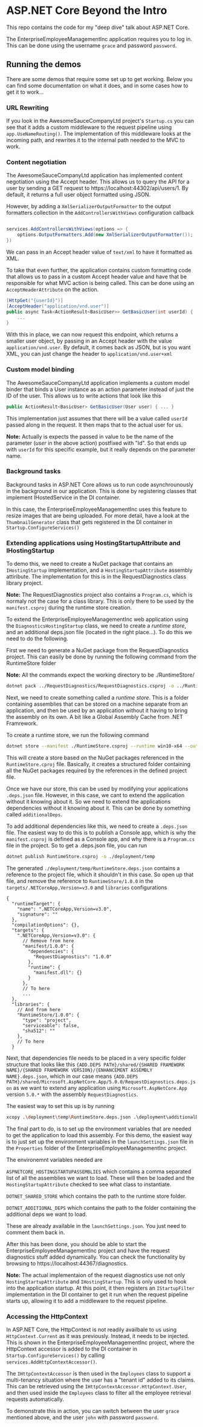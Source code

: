 # ASP.NET Core Beyond the Intro

This repo contains the code for my "deep dive" talk about ASP.NET Core.

The EnterpriseEmployeeManagementInc application requires you to log in. This can be done using the username `grace` and password `password`.

## Running the demos

There are some demos that require some set up to get working. Below you can find some documentation on what it does, and in some cases how to get it to work...

### URL Rewriting

If you look in the AwesomeSauceCompanyLtd project's `Startup.cs` you can see that it adds a custom middleware to the request pipeline using `app.UseNameRouting()`. The implementation of this middleware looks at the incoming path, and rewrites it to the internal path needed to the MVC to work. 

### Content negotiation

The AwesomeSauceCompanyLtd application has implemented content negotiation using the Accept header. This allows us to query the API for a user by sending a GET request to https://localhost:44302/api/users/1. By default, it returns a full user object formatted using JSON.

However, by adding a `XmlSerializerOutputFormatter` to the output formatters collection in the `AddControllersWithViews` configuration callback

```csharp

services.AddControllersWithViews(options => {
    options.OutputFormatters.Add(new XmlSerializerOutputFormatter());
})
```

We can pass in an Accept header value of `text/xml` to have it formatted as XML.

To take that even further, the application contains custom formatting code that allows us to pass in a custom Accept header value and have that be responsible for what MVC action is being called. This can be done using an `AcceptHeaderAttribute` on the action.

```csharp
[HttpGet("{userId}")]
[AcceptHeader("application/vnd.user")]
public async Task<ActionResult<BasicUser>> GetBasicUser(int userId) {
    ...
}
```

With this in place, we can now request this endpoint, which returns a smaller user object, by passing in an Accept header with the value `application/vnd.user`. By default, it comes back as JSON, but is you want XML, you can just change the header to `application/vnd.user+xml`

### Custom model binding

The AwesomeSauceCompanyLtd application implements a custom model binder that binds a User instance as an action parameter instead of just the ID of the user. This allows us to write actions that look like this

```csharp
public ActionResult<BasicUser> GetBasicUser(User user) { ... }
```

This implementation just assumes that there will be a value called `userId` passed along in the request. It then maps that to the actual user for us.

__Note:__ Actually is expects the passed in value to be the name of the parameter (_user_ in the above action) postfixed with "Id". So that ends up with `userId` for this specific example, but it really depends on the parameter name.

### Background tasks

Background tasks in ASP.NET Core allows us to run code asynchrounously in the background in our application. This is done by registering classes that implement IHostedService in the DI container.

In this case, the EnterpriseEmployeeManagementInc uses this feature to resize images that are being uploaded. For more detail, have a look at the `ThumbnailGenerator` class that gets registered in the DI container in `Startup.ConfigureServices()`

### Extending applications using HostingStartupAttribute and IHostingStartup

To demo this, we need to create a NuGet package that contains an `IHostingStartup` implementation, and a `HostingStartupAttribute` assembly attiribute. The implementation for this is in the RequestDiagnostics class library project. 

__Note:__ The RequestDiagnostics project also contains a `Program.cs`, which is normaly not the case for a class library. This is only there to be used by the `manifest.csproj` during the runtime store creation.

To extend the EnterpriseEmployeeManagementInc web application using the `DiagnosticsHostingStartup` class, we need to create a _runtime store_, and an additional deps.json file (located in the right place...). To do this we need to do the following.

First we need to generate a NuGet package from the RequestDiagnostics project. This can easily be done by running the following command from the RuntimeStore folder

__Note:__ All the commands expect the working directory to be ./RuntimeStore/

```bash
dotnet pack ../RequestDiagnostics/RequestDiagnostics.csproj -o ../RuntimeStore/deployment/packages
```

Next, we need to create something called a _runtime store_. This is a folder containing assemblies that can be stored on a machine separate from an application, and then be used by an application without it having to bring the assembly on its own. A bit like a Global Assembly Cache from .NET Framrework.

To create a runtime store, we run the following command

```bash
dotnet store --manifest ./RuntimeStore.csproj --runtime win10-x64 --output ./deployment/store --skip-optimization
```

This will create a store based on the NuGet packages referenced in the `RuntimeStore.cproj` file. Basically, it creates a structured folder containing all the NuGet packages required by the references in the defined project file.

Once we have our store, this can be used by modifying your applications `.deps.json` file. However, in this case, we cant to extend the application without it knowing about it. So we need to extend the applications dependencies without it knowing about it. This can be done by something called `additionalDeps`.

To add additional dependencies like this, we need to create a `.deps.json` file. The easiest way to do this is to publish a Console app, which is why the `manifest.csproj` is defined as a Console app, and why there is a `Program.cs` file in the project. So to get a .deps.json file, you can run

```bash
dotnet publish RuntimeStore.csproj -o ./deployment/temp
```

The generated `./deployment/temp/RuntimeStore.deps.json` contains a reference to the project file, which it shouldn't in this case. So open up that file, and remove the reference to `RuntimeStore/1.0.0` in the `targets/.NETCoreApp,Version=v3.0` and `libraries` configurations

```
{
  "runtimeTarget": {
    "name": ".NETCoreApp,Version=v3.0",
    "signature": ""
  },
  "compilationOptions": {},
  "targets": {
    ".NETCoreApp,Version=v3.0": {
      // Remove from here
      "manifest/1.0.0": {
        "dependencies": {
          "RequestDiagnostics": "1.0.0"
        },
        "runtime": {
          "manifest.dll": {}
        }
      },
      // To here
      ...
  },
  "libraries": {
    // And from here
    "RuntimeStore/1.0.0": {
      "type": "project",
      "serviceable": false,
      "sha512": ""
    },
    // To here
  }
```

Next, that dependencies file needs to be placed in a very specific folder structure that looks like this `{ADD.DEPS PATH}/shared/{SHARED FRAMEWORK NAME}/{SHARED FRAMEWORK VERSION}/{ENHANCEMENT ASSEMBLY NAME}.deps.json`, which in our case means `{ADD.DEPS PATH}/shared/Microsoft.AspNetCore.App/5.0.0/RequestDiagnostics.deps.json` as we want to extend any application using `Microsoft.AspNetCore.App` version `5.0.*` with the assembly `RequestDiagnostics`.

The easiest way to set this up is by running 

```bash
xcopy .\deployment\temp\RuntimeStore.deps.json .\deployment\additionalDeps\shared\Microsoft.AspNetCore.App\5.0.0\RequestDiagnostics.deps.json* /y
```

The final part to do, is to set up the environment variables that are needed to get the application to load this assembly. For this demo, the easiest way is to just set up the environment variables in the `launchSettings.json` file in the `Properties` folder of the EnterpriseEmployeeManagementInc project.

The environemnt variables needed are

`ASPNETCORE_HOSTINGSTARTUPASSEMBLIES` which contains a comma separated list of all the assemblies we want to load. These will then be loaded and the `HostingStartupAttribute` checked to see what class to instantiate.

`DOTNET_SHARED_STORE` which contains the path to the runtime store folder.

`DOTNET_ADDITIONAL_DEPS` which contains the path to the folder containing the additional deps we want to load.

These are already available in the `launchSettings.json`. You just need to comment them back in.

After this has been done, you should be able to start the EnterpriseEmployeeManagementInc project and have the request diagnostics stuff added dynamically. You can check the functionality by browsing to https://localhost:44367/diagnostics.

__Note:__ The actual implementaion of the request diagnostics use not only `HostingStartupAttribute` and `IHostingStartup`. This is only used to hook into the application startup. At this point, it then registers an `IStartupFilter` implementation in the DI container to get it run when the request pipeline starts up, allowing it to add a middleware to the request pipeline.

### Accessing the HttpContext

In ASP.NET Core, the HttpContext is not readily availbale to us using `HttpContext.Current` as it was previously. Instead, it needs to be injected. This is shown in the EnterpriseEmployeeManagementInc project, where the HttpContext accessor is added to the DI container in `Startup.ConfigureServices()` by calling `services.AddHttpContextAccessor()`.

The `IHttpContextAccessor` is then used in the `Employees` class to support a multi-tenancy situation where the user has a "tenant id" added to its claims. This can be retrieved using the `IHttpContextAccessor.HttpContext.User`, and then used inside the `Employees` class to filter all the employee retrieval requests automatically.

To demonstrate this in action, you can switch between the user `grace` mentioned above, and the user `john` with password `password`.